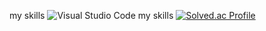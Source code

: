 my skills
![Visual Studio Code](https://img.shields.io/badge/Visual%20Studio%20Code-007ACC.svg?&style=for-the-badge&logo=Visual%20Studio%20Code&logoColor=white)
my skills
[![Solved.ac Profile](http://mazassumnida.wtf/api/v2/generate_badge?boj=dlswns)](https://solved.ac/dlswns/)
